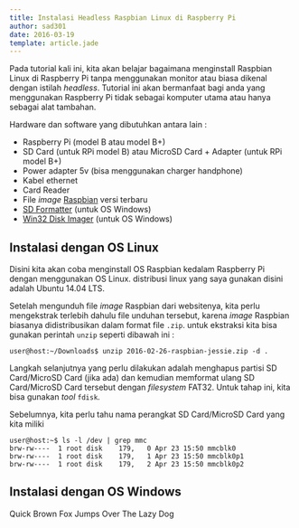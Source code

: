 ```yaml
---
title: Instalasi Headless Raspbian Linux di Raspberry Pi
author: sad301
date: 2016-03-19
template: article.jade
---
```


Pada tutorial kali ini, kita akan belajar bagaimana menginstall Raspbian Linux di Raspberry Pi tanpa menggunakan monitor atau biasa dikenal dengan istilah _headless_. Tutorial ini akan bermanfaat bagi anda yang menggunakan Raspberry Pi tidak sebagai komputer utama atau hanya sebagai alat tambahan.

<span class="more"></span>

Hardware dan software yang dibutuhkan antara lain :
* Raspberry Pi (model B atau model B+)
* SD Card (untuk RPi model B) atau MicroSD Card + Adapter (untuk RPi model B+)
* Power adapter 5v (bisa menggunakan charger handphone)
* Kabel ethernet
* Card Reader
* File _image_ <a href="https://www.raspberrypi.org/downloads/raspbian/" target="_blank">Raspbian</a> versi terbaru
* <a href="https://www.sdcard.org/downloads/formatter_4/eula_windows/" target="_blank">SD Formatter</a> (untuk OS Windows)
* <a href="https://sourceforge.net/projects/win32diskimager/" target="_blank">Win32 Disk Imager</a> (untuk OS Windows)

Instalasi dengan OS Linux
-------------------------

Disini kita akan coba menginstall OS Raspbian kedalam Raspberry Pi dengan menggunakan OS Linux. distribusi linux yang saya gunakan disini adalah Ubuntu 14.04 LTS.

Setelah mengunduh file _image_ Raspbian dari websitenya, kita perlu mengekstrak terlebih dahulu file unduhan tersebut, karena _image_ Raspbian biasanya didistribusikan dalam format file `.zip`. untuk ekstraksi kita bisa gunakan perintah `unzip` seperti dibawah ini :

```
user@host:~/Downloads$ unzip 2016-02-26-raspbian-jessie.zip -d .
```

Langkah selanjutnya yang perlu dilakukan adalah menghapus partisi SD Card/MicroSD Card (jika ada) dan kemudian memformat ulang SD Card/MicroSD Card tersebut dengan _filesystem_ FAT32. Untuk tahap ini, kita bisa gunakan _tool_ `fdisk`.

Sebelumnya, kita perlu tahu nama perangkat SD Card/MicroSD Card yang kita miliki

```
user@host:~$ ls -l /dev | grep mmc
brw-rw----  1 root disk    179,   0 Apr 23 15:50 mmcblk0
brw-rw----  1 root disk    179,   1 Apr 23 15:50 mmcblk0p1
brw-rw----  1 root disk    179,   2 Apr 23 15:50 mmcblk0p2
```



Instalasi dengan OS Windows
---------------------------

Quick Brown Fox Jumps Over The Lazy Dog